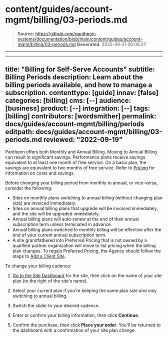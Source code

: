# content/guides/account-mgmt/billing/03-periods.md

> **Source**: https://github.com/pantheon-systems/documentation/blob/main/content/guides/account-mgmt/billing/03-periods.md
> **Generated**: 2025-09-21 06:08:27

---

---
title: "Billing for Self-Serve Accounts"
subtitle: Billing Periods
description: Learn about the billing periods available, and how to manage a subscription.
contenttype: [guide]
innav: [false]
categories: [billing]
cms: [--]
audience: [business]
product: [--]
integration: [--]
tags: [billing]
contributors: [wordsmither]
permalink: docs/guides/account-mgmt/billing/periods
editpath: docs/guides/account-mgmt/billing/03-periods.md
reviewed: "2022-09-19"
---

Pantheon offers both Monthly and Annual Billing. Moving to Annual Billing can result in significant savings. Performance plans receive savings equivalent to at least one month of free service. On a basic plan, the savings are equivalent to two months of free service. Refer to [Pricing](/guides/account-mgmt/plans/pricing) for information on costs and savings.

Before changing your billing period from monthly to annual, or vice-versa, consider the following:

 - Sites on monthly plans switching to annual billing (without changing plan size) are invoiced immediately.
 - Sites on annual billing plans that upgrade will be invoiced immediately, and the site will be upgraded immediately.
 - Annual billing plans will auto-renew at the end of their annual subscription term unless terminated in advance.
 - Annual billing plans switched to monthly billing will be effective after the end of your current annual subscription term.
 - A site grandfathered into Preferred Pricing that is not owned by a qualified partner organization will move to list pricing when the billing plan changes. To regain Preferred Pricing, the Agency should follow the steps to [Add a Client Site](/guides/account-mgmt/workspace-sites-teams/sites#create-a-site).

To change your billing cadence:

1. [Go to the Site Dashboard](/guides/account-mgmt/workspace-sites-teams/sites#site-dashboard) for the site, then click on the name of your site plan (to the right of the site's name).

1. Select your current plan if you're keeping the same plan size and only switching to annual billing.

1. Switch the slider to your desired cadence.

1. Enter or confirm your billing information, then click **Continue**.

1. Confirm the purchase, then click **Place your order**. You'll be returned to the dashboard with a confirmation of your site plan change.

